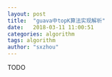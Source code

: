 ```yaml
---
layout: post
title:  "guava中topK算法实现解析"
date:   2018-03-11 11:00:51
categories: algorithm
tags: algorithm
author: "sxzhou"
---  
```

TODO